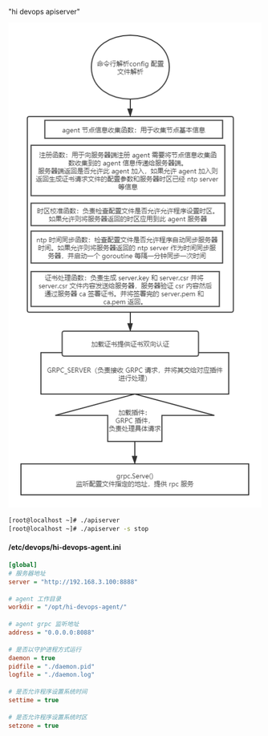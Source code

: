 "hi devops apiserver" 

![avatar](./demo/apiserver架构图.png)

```bash
[root@localhost ~]# ./apiserver
[root@localhost ~]# ./apiserver -s stop
```

#### /etc/devops/hi-devops-agent.ini
```ini 
[global]
# 服务器地址
server = "http://192.168.3.100:8888" 

# agent 工作目录
workdir = "/opt/hi-devops-agent/"

# agent grpc 监听地址
address = "0.0.0.0:8088"

# 是否以守护进程方式运行
daemon = true
pidfile = "./daemon.pid"
logfile = "./daemon.log" 

# 是否允许程序设置系统时间
settime = true

# 是否允许程序设置系统时区
setzone = true
```
